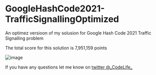 # GoogleHashCode2021-TrafficSignallingOptimized
 An optimez versioon of my solusion for Google Hash Code 2021 Traffic Signalling problem


 The total score for this solution is 7,951,159 points
 
 
![image](https://user-images.githubusercontent.com/78293818/110086226-29d68d00-7da3-11eb-8f43-b0f6b2e62731.png)



If you have any questions let me know on [twitter @\_CodeLife\_](https://twitter.com/_CodeLife_)
